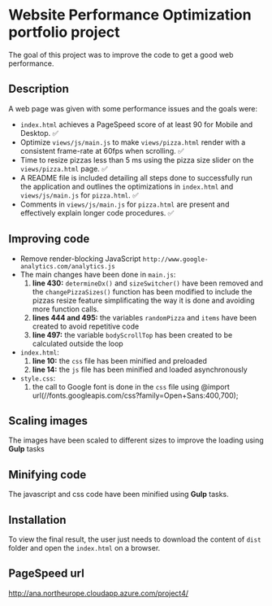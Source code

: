 # Website Performance Optimization portfolio project

The goal of this project was to improve the code to get a good web performance.

## Description
A web page was given with some performance issues and the goals were:
- `index.html` achieves a PageSpeed score of at least 90 for Mobile and Desktop. :white_check_mark:
- Optimize `views/js/main.js` to make `views/pizza.html` render with a consistent frame-rate at 60fps when scrolling. :white_check_mark:
- Time to resize pizzas less than 5 ms using the pizza size slider on the `views/pizza.html` page. :white_check_mark:
- A README file is included detailing all steps done to successfully run the application and outlines the optimizations in `index.html` and `views/js/main.js` for `pizza.html`. :white_check_mark:
- Comments in `views/js/main.js` for `pizza.html` are present and effectively explain longer code procedures. :white_check_mark:

## Improving code
  - Remove render-blocking JavaScript `http://www.google-analytics.com/analytics.js`
  - The main changes have been done in `main.js`:
    1. **line 430:** `determineDx()` and `sizeSwitcher()` have been removed and the `changePizzaSizes()` function has been modified to include the pizzas resize feature simplificating the way it is done and avoiding more function calls.
    2. **lines 444 and 495:** the variables `randomPizza` and `items` have been created to avoid repetitive code
    3. **line 497:** the variable `bodyScrollTop` has been created to be calculated outside the loop
  - `index.html`:
    1. **line 10:** the `css` file has been minified and preloaded
    2. **line 14:** the `js` file has been minified and loaded asynchronously
  - `style.css`:
    1. the call to Google font is done in the `css` file using @import  url(//fonts.googleapis.com/css?family=Open+Sans:400,700);

## Scaling images
The images have been scaled to different sizes to improve the loading using **Gulp** tasks

## Minifying code
The javascript and css code have been minified using **Gulp** tasks.

## Installation
To view the final result, the user just needs to download the content of `dist` folder and open the `index.html` on a browser.

## PageSpeed url
http://ana.northeurope.cloudapp.azure.com/project4/